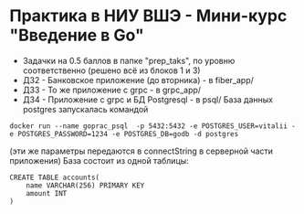 # Практика в НИУ ВШЭ - Мини-курс "Введение в Go"
- Задачки на 0.5 баллов в папке "prep_taks", по уровню соответственно (решено всё из блоков 1 и 3)
- ДЗ2 - Банковское приложение (до вторника) - в fiber_app/
- ДЗ3 - То же приложение с grpc - в grpc_app/
- ДЗ4 - Приложение с grpc и БД Postgresql - в psql/
База данных postgres запускалась командой
```
docker run --name goprac_psql  -p 5432:5432 -e POSTGRES_USER=vitalii -e POSTGRES_PASSWORD=1234 -e POSTGRES_DB=godb -d postgres
```
(эти же параметры передаются в connectString в серверной части приложения)
База состоит из одной таблицы:
```
CREATE TABLE accounts(
    name VARCHAR(256) PRIMARY KEY
    amount INT 
)
```